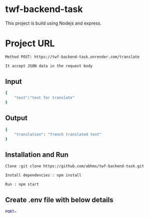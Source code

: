 
# twf-backend-task

This project is build using Nodejs and express.

# Project URL

```bash
Method POST: https://twf-backend-task.onrender.com/translate

It accept JSON data in the request body
```
## Input

```bash
{
    "text":"text for translate"
}
```
## Output

```bash
{
    "translation": "french translated text"
}
```

## Installation and Run

```bash 
Clone :git clone https://github.com/abhms/twf-backend-task.git

Install dependencies : npm install

Run : npm start 
```
## Create .env file with below details

```bash
PORT= 
```


